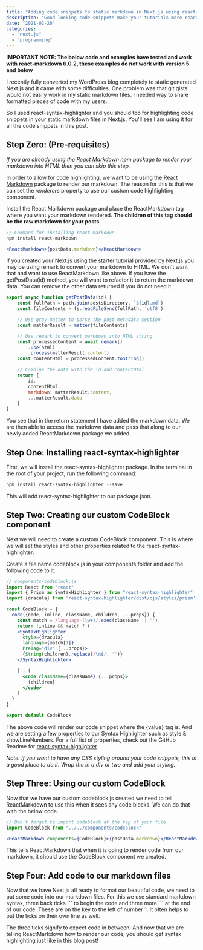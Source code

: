 ```yaml
---
title: "Adding code snippets to static markdown in Next.js using react-syntax-highlighter"
description: "Good looking code snippets make your tutorials more readable and easier for others to follow. Here we look at using react-syntax-highlighter to provide beautiful code highlighting in our static Next.js sites"
date: "2021-02-20"
categories: 
  - "next.js"
  - "programming"
---
```


**IMPORTANT NOTE: The below code and examples have tested and work with react-markdown 6.0.2, these examples do not work with version 5 and below**

I recently fully converted my WordPress blog completely to static generated Next.js and it came with some difficulties. One problem was that git gists would not easily work in my static markdown files. I needed way to share formatted pieces of code with my users. 

So I used react-syntax-highlighter and you should too for highlighting code snippets in your static markdown files in Next.js. You'll see I am using it for all the code snippets in this post. 

## Step Zero: (Pre-requisites)

*If you are already using the [React Markdown](https://github.com/remarkjs/react-markdown)* *npm package to render your markdown into HTML then you can skip this step.* 

In order to allow for code highlighting, we want to be using the [React Markdown](https://github.com/remarkjs/react-markdown) package to render our markdown. The reason for this is that we can set the *renderers* property to use our custom code highlighting component. 

Install the React Markdown package and place the ReactMarkdown tag where you want your markdown rendered. **The children of this tag should be the raw markdown for your posts**.

```jsx
// Command for installing react-markdown
npm install react-markdown 
```

```jsx
<ReactMarkdown>{postData.markdown}</ReactMarkdown>
```

If you created your Next.js using the starter tutorial provided by Next.js you may be using remark to convert your markdown to HTML. We don't want that and want to use ReactMarkdown like above. If you have the getPostData(id) method, you will want to refactor it to return the markdown data. You can remove the other data returned if you do not need it.

```jsx
export async function getPostData(id) {
    const fullPath = path.join(postsDirectory, `${id}.md`)
    const fileContents = fs.readFileSync(fullPath, 'utf8')

    // Use gray-matter to parse the post metadata section
    const matterResult = matter(fileContents)

    // Use remark to convert markdown into HTML string
    const processedContent = await remark()
        .use(html)
        .process(matterResult.content)
    const contentHtml = processedContent.toString()

    // Combine the data with the id and contentHtml
    return {
        id,
        contentHtml,
        markdown: matterResult.content,
        ...matterResult.data
    }
}
```

You see that in the return statement I have added the markdown data. We are then able to access the markdown data and pass that along to our newly added ReactMarkdown package we added. 

## Step One: Installing react-syntax-highlighter

First, we will install the react-syntax-highlighter package. In the terminal in the root of your project, run the following command:

```jsx
npm install react-syntax-highlighter --save
```

This will add react-syntax-highlighter to our package.json. 

## Step Two: Creating our custom CodeBlock component

Next we will need to create a custom CodeBlock component. This is where we will set the styles and other properties related to the react-syntax-highlighter. 

Create a file name codeblock.js in your components folder and add the following code to it.

```jsx
// components/codeblock.js
import React from "react"
import { Prism as SyntaxHighlighter } from "react-syntax-highlighter"
import {dracula} from 'react-syntax-highlighter/dist/cjs/styles/prism';

const CodeBlock = {
  code({node, inline, className, children, ...props}) {
    const match = /language-(\w+)/.exec(className || '')
    return !inline && match ? (
    <SyntaxHighlighter 
      style={dracula} 
      language={match[1]} 
      PreTag="div" {...props}>
      {String(children).replace(/\n$/, '')}
    </SyntaxHighlighter>

    ) : (
      <code className={className} {...props}>
        {children}
      </code>
    )
  }
}

export default CodeBlock
```

The above code will render our code snippet where the {value} tag is. And we are setting a few properties to our Syntax Highlighter such as style & showLineNumbers. For a full list of properties, check out the GitHub Readme for [react-syntax-highlighter](https://github.com/react-syntax-highlighter/react-syntax-highlighter). 

*Note: If you want to have any CSS styling around your code snippets, this is a good place to do it. Wrap the <SyntaxHighlighter> in a div or two and add your styling.* 

## Step Three: Using our custom CodeBlock

Now that we have our custom codeblock.js created we need to tell ReactMarkdown to use this when it sees any code blocks. We can do that with the below code.

```jsx
// Don't forget to import codeblock at the top of your file
import CodeBlock from "../../components/codeblock"

<ReactMarkdown components={CodeBlock}>{postData.markdown}</ReactMarkdown>
```

This tells ReactMarkdown that when it is going to render code from our markdown, it should use the CodeBlock component we created. 

## Step Four: Add code to our markdown files

Now that we have Next.js all ready to format our beautiful code, we need to put some code into our markdown files. For this we use standard markdown syntax, three back ticks \`\`\` to begin the code and three more \`\`\` at the end of our code. These are on the key to the left of number 1. It often helps to put the ticks on their own line as well.

The three ticks signify to expect code in between. And now that we are telling ReactMarkdown how to render our code, you should get syntax highlighting just like in this blog post!